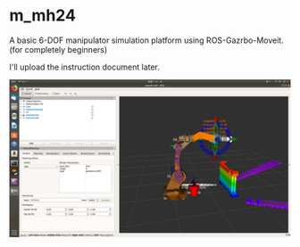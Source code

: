 # m_mh24
A  basic 6-DOF manipulator simulation platform using ROS-Gazrbo-Moveit. (for completely beginners)

I'll upload the instruction document later.

![Image text](https://github.com/lindaqqiu/m_mh24/blob/master/m_mh24/image/moveit.png)
